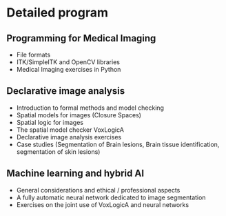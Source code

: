 # Detailed program



## Programming for Medical Imaging 

- File formats
- ITK/SimpleITK and OpenCV libraries
- Medical Imaging exercises in Python


## Declarative image analysis

- Introduction to formal methods and model checking
- Spatial models for images (Closure Spaces)
- Spatial logic for images
- The spatial model checker VoxLogicA
- Declarative image analysis exercises
- Case studies (Segmentation of Brain lesions, Brain tissue identification, segmentation of skin lesions)


## Machine learning and hybrid AI

- General considerations and ethical / professional aspects
- A fully automatic neural network dedicated to image segmentation
- Exercises on the joint use of VoxLogicA and neural networks



